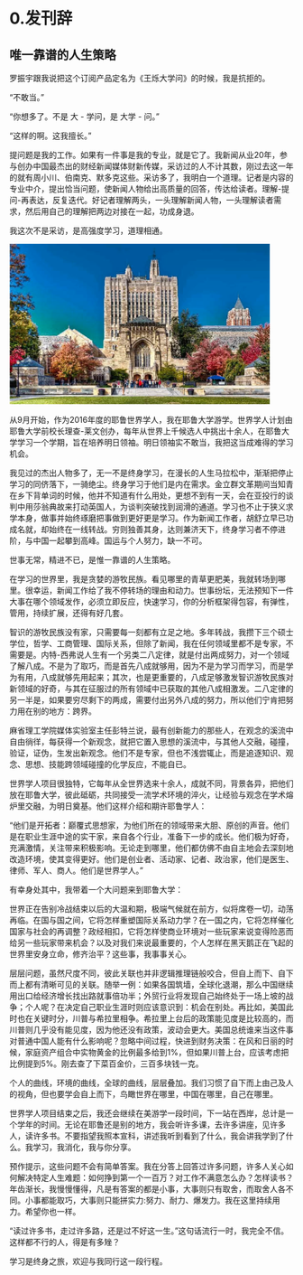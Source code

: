 # 0.发刊辞

## 唯一靠谱的人生策略

罗振宇跟我说把这个订阅产品定名为《王烁大学问》的时候，我是抗拒的。

“不敢当。”

“你想多了。不是 大 - 学问，是 大学 - 问。”

“这样的啊。这我擅长。”

提问题是我的工作。如果有一件事是我的专业，就是它了。我新闻从业20年，参与创办中国最杰出的财经新闻媒体财新传媒，采访过的人不计其数，刚过去这一年的就有周小川、伯南克、默多克这些。采访多了，我明白一个道理。记者是内容的专业中介，提出恰当问题，使新闻人物给出高质量的回答，传达给读者。理解-提问-再表达，反复迭代。好记者理解两头，一头理解新闻人物，一头理解读者需求，然后用自己的理解把两边对接在一起，功成身退。

我这次不是采访，是高强度学习，道理相通。

<img src="../assets/%E5%8F%91%E5%88%8A%E8%BE%9E/resize,w_1920,m_lfit.png" alt="img" style="zoom: 50%;" />

从9月开始，作为2016年度的耶鲁世界学人，我在耶鲁大学游学。世界学人计划由耶鲁大学前校长理查-莱文创办，每年从世界上千候选人中挑出十余人，在耶鲁大学学习一个学期，旨在培养明日领袖。明日领袖实不敢当，我把这当成难得的学习机会。

我见过的杰出人物多了，无一不是终身学习，在漫长的人生马拉松中，渐渐把停止学习的同侪落下，一骑绝尘。终身学习于他们是内在需求。金立群文革期间当知青在乡下背单词的时候，他并不知道有什么用处，更想不到有一天，会在亚投行的谈判中用莎翁典故来打动英国人，为谈判突破找到润滑的通道。学习也不止于狭义求学本身，做事并始终琢磨把事做到更好更是学习。作为新闻工作者，胡舒立早已功成名就，却始终在一线转战。穷则独善其身，达则兼济天下，终身学习者不停进阶，与中国一起攀到高峰。国运与个人努力，缺一不可。

世事无常，精进不已，是惟一靠谱的人生策略。

在学习的世界里，我是贪婪的游牧民族。看见哪里的青草更肥美，我就转场到哪里。很幸运，新闻工作给了我不停转场的理由和动力。世事纷坛，无法预知下一件大事在哪个领域发作，必须立即反应，快速学习，你的分析框架得包容，有弹性，管用，持续扩展，还得有好几套。

智识的游牧民族没有家，只需要每一刻都有立足之地。多年转战，我攒下三个硕士学位，哲学、工商管理、国际关系，但除了新闻，我在任何领域里都不是专家，不需要是。内特-西弗说人生有一个另类二八定律，就是付出两成努力，对一个领域了解八成。不是为了取巧，而是首先八成就够用，因为不是为学习而学习，而是学为有用，八成就够先用起来；其次，也是更重要的，八成足够激发智识游牧民族对新领域的好奇，与其在征服过的所有领域中已获取的其他八成相激发。二八定律的另一半是，如果要穷尽剩下的两成，需要付出另外八成的努力，所以他们宁肯把努力用在别的地方：跨界。

麻省理工学院媒体实验室主任彭特兰说，最有创新能力的那些人，在观念的溪流中自由徜徉，每获得一个新观念，就把它置入思想的溪流中，与其他人交融，碰撞，验证，证伪，生发出新观念。他们不是专家，但也不浅尝辄止，而是追逐知识、观念、思想、技能跨领域碰撞的化学反应，不能自已。

世界学人项目很独特，它每年从全世界选来十余人，成就不同，背景各异，把他们放在耶鲁大学，彼此砥砺，共同接受一流学术环境的淬火，让经验与观念在学术熔炉里交融，为明日奠基。他们这样介绍和期许耶鲁学人：

“他们是开拓者：巅覆式思想家，为他们所在的领域带来大胆、原创的声音。他们是在职业生涯中途的实干家，来自各个行业，准备下一步的成长。他们极为好奇，充满激情，关注带来积极影响。无论走到哪里，他们都仿佛不由自主地会去深刻地改造环境，使其变得更好。他们是创业者、活动家、记者、政治家，他们是医生、律师、军人、商人。他们是世界学人。”

有幸身处其中，我带着一个大问题来到耶鲁大学：

世界正在告别冷战结束以后的大温和期，极端气候就在前方，似将席卷一切，动荡再临。在国与国之间，它将怎样重塑国际关系动力学？在一国之内，它将怎样催化国家与社会的再调整？政经相扣，它将怎样使商业环境对一些玩家来说变得险恶而给另一些玩家带来机会？以及对我们来说最重要的，个人怎样在黑天鹅正在飞起的世界里安身立命，修齐治平？这些事，我事事关心。

层层问题，虽然尺度不同，彼此关联也并非逻辑推理链般咬合，但自上而下、自下而上都有清晰可见的关联。随举一例：如果各国筑墙，全球化退潮，那么中国继续用出口给经济增长找出路就事倍功半；外贸行业将发现自己始终处于一场上坡的战争；个人呢？在决定自己职业生涯时则应该意识到：机会在别处。再比如，美国此时也在关键时分，川普与希拉里相争。希拉里上台后的政策能见度是比较高的，而川普则几乎没有能见度，因为他还没有政策，波动会更大。美国总统谁来当这件事对普通中国人能有什么影响呢？忽略中间过程，快进到财务决策：在风和日丽的时候，家庭资产组合中实物黄金的比例最多给到1%，但如果川普上台，应该考虑把比例提到5%。刚去查了下菜百金价，三百多块钱一克。

个人的曲线，环境的曲线，全球的曲线，层层叠加。我们习惯了自下而上由己及人的视角，但也要学会自上而下，鸟瞰世界在哪里，中国在哪里，自己在哪里。

世界学人项目结束之后，我还会继续在美游学一段时间，下一站在西岸，总计是一个学年的时间。无论在耶鲁还是别的地方，我会听许多课，去许多讲座，见许多人，读许多书。不要指望我照本宣科，讲述我听到看到了什么，我会讲我学到了什么。我学习，我消化，我与你分享。

预作提示，这些问题不会有简单答案。我在分答上回答过许多问题，许多人关心如何解决特定人生难题：如何挣到第一个一百万？对工作不满意怎么办？怎样读书？年齿渐长，我慢慢懂得，凡是有答案的都是小事，大事则只有取舍，而取舍人各不同。小事都能取巧，大事则只能拼实力:努力、耐力、爆发力。我在这里持续用力。希望你也一样。

“读过许多书，走过许多路，还是过不好这一生。”这句话流行一时，我完全不信。这样都不行的人，得是有多矬？

学习是终身之旅，欢迎与我同行这一段行程。
